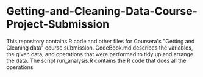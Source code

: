 # Getting-and-Cleaning-Data-Course-Project-Submission
This repository contains R code and other files for Coursera's "Getting and Cleaning data" course submission.
CodeBook.md describes the variables, the given data, and operations that were performed to tidy up and arrange the data.
The script run_analysis.R contains the R code that does all the operations
